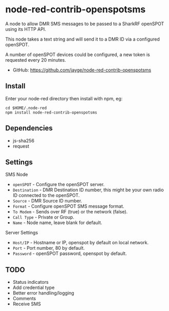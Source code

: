 # node-red-contrib-openspotsms

A node to allow DMR SMS messages to be passed to a SharkRF openSPOT using its HTTP API.

This node takes a text string and will send it to a DMR ID via a configured openSPOT.

A number of openSPOT devices could be configured, a new token is requested every 20 minutes.

- GitHub:  https://github.com/jayge/node-red-contrib-openspotsms

## Install

Enter your node-red directory then install with npm, eg:

    cd $HOME/.node-red
    npm install node-red-contrib-openspotsms

## Dependencies 

* js-sha256
* request

## Settings

SMS Node 

* `openSPOT` - Configure the openSPOT server.
* `Destination` - DMR Destination ID number, this might be your own radio ID connected to the openSPOT.
* `Source` - DMR Source ID number.
* `Format` - Configure openSPOT SMS message format.
* `To Modem` - Sends over RF (true) or the network (false).
* `Call Type` - Private or Group.
* `Name` - Node name, leave blank for default.

Server Settings

* `Host/IP` - Hostname or IP, openspot by default on local network.
* `Port` - Port number, 80 by default.
* `Password` - openSPOT password, openspot by default.

## TODO

* Status indicators
* Add credential type
* Better error handling/logging
* Comments
* Receive SMS
